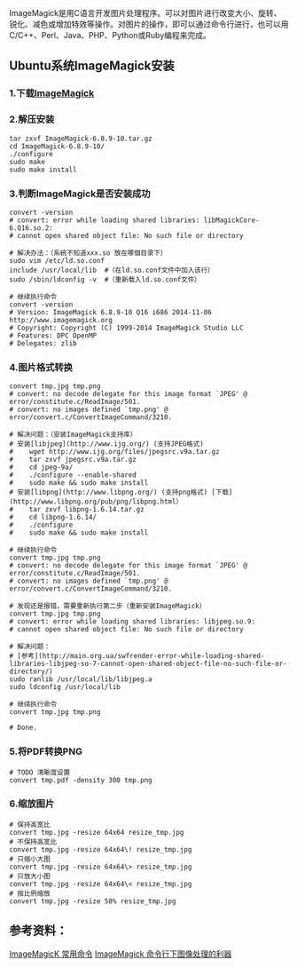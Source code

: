 ImageMagick是用C语言开发图片处理程序。可以对图片进行改变大小、旋转、锐化、减色或增加特效等操作。对图片的操作，即可以通过命令行进行，也可以用C/C++、Perl、Java、PHP、Python或Ruby编程来完成。

## Ubuntu系统ImageMagick安装 
### 1.下载[ImageMagick](http://imagemagick.org/script/download.php)
### 2.解压安装
```shell
tar zxvf ImageMagick-6.8.9-10.tar.gz
cd ImageMagick-6.8.9-10/
./configure
sudo make
sudo make install
```
### 3.判断ImageMagick是否安装成功
```shell
convert -version
# convert: error while loading shared libraries: libMagickCore-6.Q16.so.2: 
# cannot open shared object file: No such file or directory
  
# 解决办法：（系統不知道xxx.so 放在哪個目录下）
sudo vim /etc/ld.so.conf
include /usr/local/lib  #（在ld.so.conf文件中加入该行）
sudo /sbin/ldconfig -v  #（重新载入ld.so.conf文件）

# 继续执行命令
convert -version
# Version: ImageMagick 6.8.9-10 Q16 i686 2014-11-06 http://www.imagemagick.org
# Copyright: Copyright (C) 1999-2014 ImageMagick Studio LLC
# Features: DPC OpenMP
# Delegates: zlib
```
### 4.图片格式转换
```shell
convert tmp.jpg tmp.png
# convert: no decode delegate for this image format `JPEG' @ error/constitute.c/ReadImage/501.
# convert: no images defined `tmp.png' @ error/convert.c/ConvertImageCommand/3210.

# 解决问题：（安装ImageMagick支持库）
# 安装[libjpeg](http://www.ijg.org/) (支持JPEG格式)
#    wget http://www.ijg.org/files/jpegsrc.v9a.tar.gz
#    tar zxvf jpegsrc.v9a.tar.gz
#    cd jpeg-9a/
#    ./configure --enable-shared
#    sudo make && sudo make install
# 安装[libpng](http://www.libpng.org/) (支持png格式) [下载](http://www.libpng.org/pub/png/libpng.html）
#    tar zxvf libpng-1.6.14.tar.gz
#    cd libpng-1.6.14/
#    ./configure
#    sudo make && sudo make install

# 继续执行命令
convert tmp.jpg tmp.png
# convert: no decode delegate for this image format `JPEG' @ error/constitute.c/ReadImage/501.
# convert: no images defined `tmp.png' @ error/convert.c/ConvertImageCommand/3210.

# 发现还是报错，需要重新执行第二步（重新安装ImageMagick）
convert tmp.jpg tmp.png
# convert: error while loading shared libraries: libjpeg.so.9: 
# cannot open shared object file: No such file or directory

# 解决问题：
# [参考](http://main.org.ua/swfrender-error-while-loading-shared-libraries-libjpeg-so-7-cannot-open-shared-object-file-no-such-file-or-directory/)
sudo ranlib /usr/local/lib/libjpeg.a
sudo ldconfig /usr/local/lib

# 继续执行命令
convert tmp.jpg tmp.png

# Done.
```
### 5.将PDF转换PNG
```shell
# TODO 清晰度设置
convert tmp.pdf -density 300 tmp.png
```

### 6.缩放图片
```shell
# 保持高宽比
convert tmp.jpg -resize 64x64 resize_tmp.jpg
# 不保持高宽比
convert tmp.jpg -resize 64x64\! resize_tmp.jpg
# 只缩小大图
convert tmp.jpg -resize 64x64\> resize_tmp.jpg
# 只放大小图
convert tmp.jpg -resize 64x64\< resize_tmp.jpg
# 按比例缩放
convert tmp.jpg -resize 50% resize_tmp.jpg
```

## 参考资料：
[ImageMagicK 常用命令](http://hahack.com/wiki/tools-imagemagick.html)
[ImageMagick 命令行下图像处理的利器](http://segmentfault.com/a/1190000000442060)
